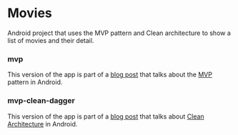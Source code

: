 # Movies

Android project that uses the MVP pattern and Clean architecture to show a list of movies and their detail.


### mvp

This version of the app is part of a [blog post](http://joseangelmaneiro.com/mvp-clean-1/) that talks about the [MVP](https://en.wikipedia.org/wiki/Model%E2%80%93view%E2%80%93presenter) pattern in Android.


### mvp-clean-dagger

This version of the app is part of a [blog post](http://joseangelmaneiro.com/mvp-clean-2/) that talks about [Clean Architecture](https://8thlight.com/blog/uncle-bob/2012/08/13/the-clean-architecture.html) in Android.


